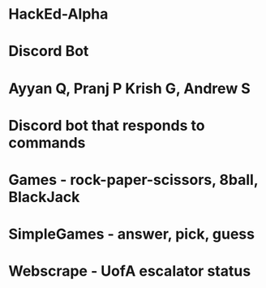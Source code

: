 # HackEd-Alpha
# Discord Bot
#
# Ayyan Q, Pranj P Krish G, Andrew S
#
# Discord bot that responds to commands
#
# Games - rock-paper-scissors, 8ball, BlackJack
# SimpleGames - answer, pick, guess
# Webscrape - UofA escalator status
